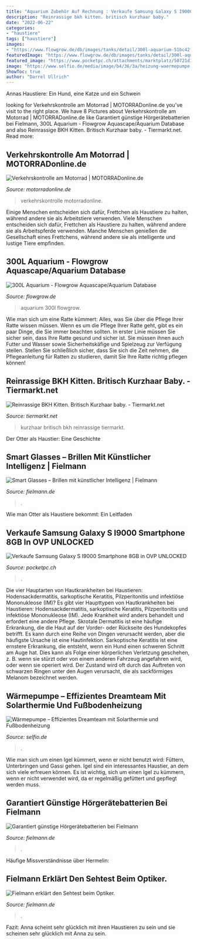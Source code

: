 ```yaml
---
title: "Aquarium Zubehör Auf Rechnung : Verkaufe Samsung Galaxy S I9000 Smartphone 8gb In Ovp Unlocked"
description: "Reinrassige bkh kitten. britisch kurzhaar baby."
date: "2022-06-22"
categories:
- "haustiere"
tags: ["haustiere"]
images:
- "https://www.flowgrow.de/db/images/tanks/detail/300l-aquarium-51bc42fa63596.jpg"
featuredImage: "https://www.flowgrow.de/db/images/tanks/detail/300l-aquarium-51bc42fa63596.jpg"
featured_image: "https://www.pocketpc.ch/attachments/marktplatz/50721d1286104853-samsung-galaxy-s-i9000-smartphone-8gb-ovp-unlocked-schutzhuelle-rechnung-gar-foto.jpg"
image: "https://www.selfio.de/media/image/b4/36/3a/heizung-waermepumpe-solarthermie-effiziente-kombination-selfio.jpg"
ShowToc: true
author: "Darrel Ullrich"
---
```



Annas Haustiere: Ein Hund, eine Katze und ein Schwein

	

		
looking for Verkehrskontrolle am Motorrad | MOTORRADonline.de you've visit to the right place. We have 8 Pictures about Verkehrskontrolle am Motorrad | MOTORRADonline.de like Garantiert günstige Hörgerätebatterien bei Fielmann, 300L Aquarium - Flowgrow Aquascape/Aquarium Database and also Reinrassige BKH Kitten. Britisch Kurzhaar baby. - Tiermarkt.net. Read more:
		
    
## Verkehrskontrolle Am Motorrad | MOTORRADonline.de

<img loading=lazy src="https://img1.motorradonline.de/image-169FullWidth-1db682bb-1407835.jpg" onerror="this.onerror=null;this.src='https://tse3.mm.bing.net/th?id=OIP.FL2k9cBkfLvmtJe9yM01ZQHaEK&amp;pid=15.1';" alt="Verkehrskontrolle am Motorrad | MOTORRADonline.de">

_Source: motorradonline.de_

>verkehrskontrolle motorradonline. 

	

Einige Menschen entscheiden sich dafür, Frettchen als Haustiere zu halten, während andere sie als Arbeitstiere verwenden.
Viele Menschen entscheiden sich dafür, Frettchen als Haustiere zu halten, während andere sie als Arbeitspferde verwenden. Manche Menschen genießen die Gesellschaft eines Frettchens, während andere sie als intelligente und lustige Tiere empfinden.

    
## 300L Aquarium - Flowgrow Aquascape/Aquarium Database

<img loading=lazy src="https://www.flowgrow.de/db/images/tanks/detail/300l-aquarium-51bc42fa63596.jpg" onerror="this.onerror=null;this.src='https://tse1.mm.bing.net/th?id=OIP.0wMTLWL_ruD1R_EWHnox2AHaFj&amp;pid=15.1';" alt="300L Aquarium - Flowgrow Aquascape/Aquarium Database">

_Source: flowgrow.de_

>aquarium 300l flowgrow. 

	

Wie man sich um eine Ratte kümmert: Alles, was Sie über die Pflege Ihrer Ratte wissen müssen.
Wenn es um die Pflege Ihrer Ratte geht, gibt es ein paar Dinge, die Sie immer beachten sollten. In erster Linie müssen Sie sicher sein, dass Ihre Ratte gesund und sicher ist. Sie müssen ihnen auch Futter und Wasser sowie Sicherheitskäfige und Spielzeug zur Verfügung stellen. Stellen Sie schließlich sicher, dass Sie sich die Zeit nehmen, die Pflegeanleitung für Ratten zu studieren, damit Sie Ihre Ratte richtig pflegen können!

    
## Reinrassige BKH Kitten. Britisch Kurzhaar Baby. - Tiermarkt.net

<img loading=lazy src="https://www.tiermarkt.net/images/listings/2015-07/reinrassige_bkh_kitten_britisch_kurzhaar_baby-1437734164-470-d_pic.jpg" onerror="this.onerror=null;this.src='https://tse1.mm.bing.net/th?id=OIP.LApW7eite8Lod6qX-6saCQHaE5&amp;pid=15.1';" alt="Reinrassige BKH Kitten. Britisch Kurzhaar baby. - Tiermarkt.net">

_Source: tiermarkt.net_

>kurzhaar britisch bkh reinrassige tiermarkt. 

	

Der Otter als Haustier: Eine Geschichte

    
## Smart Glasses – Brillen Mit Künstlicher Intelligenz | Fielmann

<img loading=lazy src="https://www.fielmann.de/fileadmin/Redaktion/brillen/Glass-EE-mit-sicherheits-brille-with-UI-l.jpg" onerror="this.onerror=null;this.src='https://tse1.mm.bing.net/th?id=OIP.jq9k8d-njc9f-nq5MyR7GAHaDt&amp;pid=15.1';" alt="Smart Glasses – Brillen mit künstlicher Intelligenz | Fielmann">

_Source: fielmann.de_

>. 

	

Wie man Otter als Haustiere bekommt: Ein Leitfaden

    
## Verkaufe Samsung Galaxy S I9000 Smartphone 8GB In OVP UNLOCKED

<img loading=lazy src="https://www.pocketpc.ch/attachments/marktplatz/50721d1286104853-samsung-galaxy-s-i9000-smartphone-8gb-ovp-unlocked-schutzhuelle-rechnung-gar-foto.jpg" onerror="this.onerror=null;this.src='https://tse3.mm.bing.net/th?id=OIP.Dfv27Klj3IdOzoVdbMqbtgHaJ6&amp;pid=15.1';" alt="Verkaufe Samsung Galaxy S I9000 Smartphone 8GB in OVP UNLOCKED">

_Source: pocketpc.ch_

>. 

	

Die vier Hauptarten von Hautkrankheiten bei Haustieren: Hodensackdermatitis, sarkoptische Keratitis, Pilzperitonitis und infektiöse Mononukleose (IM)?
Es gibt vier Haupttypen von Hautkrankheiten bei Haustieren: Hodensackdermatitis, sarkoptische Keratitis, Pilzperitonitis und infektiöse Mononukleose (IM). Jede Krankheit wird anders behandelt und erfordert eine andere Pflege. Skrotale Dermatitis ist eine häufige Erkrankung, die die Haut auf der Vorder- oder Rückseite des Hundekopfes betrifft. Es kann durch eine Reihe von Dingen verursacht werden, aber die häufigste Ursache ist eine Hautinfektion. Sarkoptische Keratitis ist eine ernstere Erkrankung, die entsteht, wenn ein Hund einen schweren Schnitt am Auge hat. Dies kann als Folge einer körperlichen Verletzung geschehen, z. B. wenn sie stürzt oder von einem anderen Fahrzeug angefahren wird, oder wenn sie operiert wird. Der Zustand wird oft durch das Auftreten von schwarzen Ringen unter den Augen verursacht, die als sackförmiges Melanom bezeichnet werden.

    
## Wärmepumpe – Effizientes Dreamteam Mit Solarthermie Und Fußbodenheizung

<img loading=lazy src="https://www.selfio.de/media/image/b4/36/3a/heizung-waermepumpe-solarthermie-effiziente-kombination-selfio.jpg" onerror="this.onerror=null;this.src='https://tse2.mm.bing.net/th?id=OIP.POKePB2bMKULvYsfAabDTwHaFY&amp;pid=15.1';" alt="Wärmepumpe – Effizientes Dreamteam mit Solarthermie und Fußbodenheizung">

_Source: selfio.de_

>. 

	

Wie man sich um einen Igel kümmert, wenn er nicht benutzt wird: Füttern, Unterbringen und Gassi gehen.
Igel sind ein interessantes Haustier, an dem sich viele erfreuen können. Es ist wichtig, sich um einen Igel zu kümmern, wenn er nicht verwendet wird, da er regelmäßig gefüttert und gepflegt werden muss.

    
## Garantiert Günstige Hörgerätebatterien Bei Fielmann

<img loading=lazy src="https://www.fielmann.de/fileadmin/Redaktion/hoerakustik-portal/hoergeraete/hoergeraetebatterien-fielmann-large.jpg" onerror="this.onerror=null;this.src='https://tse3.mm.bing.net/th?id=OIP.9LxVYoKVfS1Ts9nx3M9z9wHaCl&amp;pid=15.1';" alt="Garantiert günstige Hörgerätebatterien bei Fielmann">

_Source: fielmann.de_

>. 

	

Häufige Missverständnisse über Hermelin:

    
## Fielmann Erklärt Den Sehtest Beim Optiker.

<img loading=lazy src="https://www.fielmann.de/fileadmin/Redaktion/wissen/augenglasbestimmung_autorefraktometer_fielmann_l.jpg" onerror="this.onerror=null;this.src='https://tse3.mm.bing.net/th?id=OIP.z6ifkNBOw98cxgklkuyjKgHaDt&amp;pid=15.1';" alt="Fielmann erklärt den Sehtest beim Optiker.">

_Source: fielmann.de_

>. 

	

Fazit: Anna scheint sehr glücklich mit ihren Haustieren zu sein und sie scheinen sehr glücklich mit Anna zu sein.


